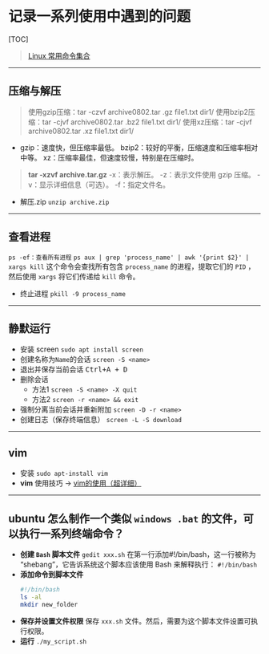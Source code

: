 # 记录一系列使用中遇到的问题
[TOC]


> [Linux 常用命令集合](https://www.runoob.com/w3cnote/linux-common-command.html)


---
## 压缩与解压
> 使用gzip压缩：tar -czvf archive0802.tar .gz file1.txt dir1/
> 使用bzip2压缩：tar -cjvf archive0802.tar .bz2 file1.txt dir1/
> 使用xz压缩：tar -cjvf archive0802.tar .xz file1.txt dir1/
- gzip：速度快，但压缩率最低。
bzip2：较好的平衡，压缩速度和压缩率相对中等。
xz：压缩率最佳，但速度较慢，特别是在压缩时。

> **tar -xzvf archive.tar.gz**
> -x：表示解压。
> -z：表示文件使用 gzip 压缩。
> -v：显示详细信息（可选）。
> -f：指定文件名。

- 解压.zip
`unzip archive.zip`

---

## 查看进程
  `ps -ef：查看所有进程`
  `ps aux | grep 'process_name' | awk '{print $2}' | xargs kill`
  这个命令会查找所有包含 `process_name` 的进程，提取它们的 `PID` ，然后使用 `xargs` 将它们传递给 `kill` 命令。
  - 终止进程
    `pkill -9 process_name`

---

## 静默运行
  - 安装 screen
    `sudo apt install screen`
  - 创建名称为`Name`的会话
    `screen -S <name>`
  - 退出并保存当前会话
    <kbd>Ctrl+A + D</kbd>
  - 删除会话
    - 方法1
      `screen -S <name> -X quit`
    - 方法2
      `screen -r <name> && exit `
  - 强制分离当前会话并重新附加
    `screen -D -r <name>`
  - 创建日志（保存终端信息）
    `screen -L -S download`

---

## vim
  - 安装
    `sudo apt-install vim`
  - **vim** 使用技巧
    -> [vim的使用（超详细）](https://blog.csdn.net/qq_40650558/article/details/104565133)

---

## ubuntu 怎么制作一个类似 `windows .bat` 的文件，可以执行一系列终端命令？
  - **创建 `Bash` 脚本文件**
    `gedit xxx.sh`
    在第一行添加#!/bin/bash，这一行被称为 “shebang”，它告诉系统这个脚本应该使用 Bash 来解释执行：
    `#!/bin/bash`
  - **添加命令到脚本文件**
    ```bash
    #!/bin/bash
    ls -al
    mkdir new_folder
    ```
  - **保存并设置文件权限**
    保存 `xxx.sh` 文件。然后，需要为这个脚本文件设置可执行权限。
  - **运行**
    `./my_script.sh`